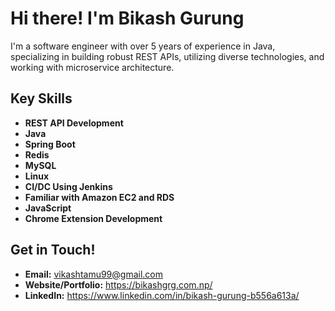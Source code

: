 #  Hi there! I'm Bikash Gurung 

I'm a software engineer with over 5 years of experience in Java, specializing in building robust REST APIs, utilizing diverse technologies, and working with microservice architecture.

##  Key Skills 

* **REST API Development** 
* **Java**
* **Spring Boot**
* **Redis**
* **MySQL**
* **Linux**
* **CI/DC Using Jenkins**
* **Familiar with Amazon EC2 and RDS**
* **JavaScript**
* **Chrome Extension Development**

##  Get in Touch! 

* **Email:** vikashtamu99@gmail.com
* **Website/Portfolio:** https://bikashgrg.com.np/
* **LinkedIn:** https://www.linkedin.com/in/bikash-gurung-b556a613a/

